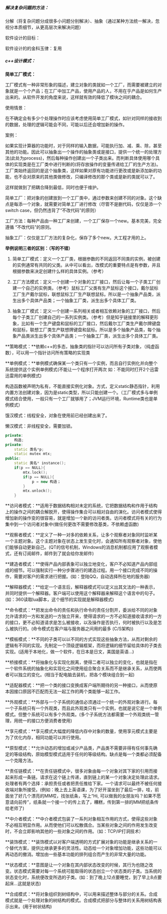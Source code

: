 ##### **解决复杂问题的方法：**

分解（将复杂问题分成很多小问题分别解决）、抽象（通过某种方法统一解决，忽视分本质细节，从更高层次来解决问题）



软件设计的目标：

软件设计的的金科玉律：复用



##### **c++设计模式：**

**简单工厂模式：**

工厂模式有一种非常形象的描述，建立对象的类就如一个工厂，而需要被建立的对象就是一个个产品；在工厂中加工产品，使用产品的人，不用在乎产品是如何生产出来的。从软件开发的角度来说，这样就有效的降低了模块之间的耦合。

使用情景： 

在不确定会有多少个处理操作时应该考虑使用简单工厂模式，如针对同样的接收到的数据，处理的逻辑可能会不同，可能以后还会增加新的操作。 

案例： 

如果实现计算器的功能时，对于同样的输入数据，可能执行加、减、乘、除，甚至其他的功能。因此可以抽象出一个操作的抽象类或是接口，提供一个统一的处理方法(此处为process)，然后每种操作创建出一个子类出来。而判断具体使用哪个具体的实现类是在工厂类中进行判断的(将存放操作的变量传递给工厂的生产方法)。工厂类始终返回的是这个抽象类，这样如果对原有功能进行更改或是新添加新的功能，也不会对原来的其他类做修改，只编译修改的那个类或是新的类就可以了。 

这样就做到了把耦合降到最低，同时也便于维护。 

 

 

简单工厂：把对象的创建放到一个工厂类中，通过参数来创建不同的对象。这个缺点是每添一个对象，就需要对简单工厂进行修改（尽管不是删代码，仅仅是添一个switch case，但仍然违背了“不改代码”的原则）

工厂方法：每种产品由一种工厂来创建，一个工厂保存一个new。基本完美，完全遵循 “不改代码”的原则。

抽象工厂：仅仅是工厂方法的复杂化，保存了多个new。大工程才用的上。



**举例说明三者的区别：（写的不错）**

1. 简单工厂模式：定义一个工厂类，根据参数的不同返回不同类的实例，被创建的实例通常有共同的父类。从中可以看出，改模式的重要特点是有参数，并且根据参数来决定创建什么样的具体实例。（参考）



1. 工厂方法模式：定义一个创建一个对象的工厂接口，然后让每一个子类工厂创建一个自己的实例类。（参考）鼠标工厂父类有生产鼠标这个接口，戴尔鼠标工厂生产戴尔鼠标，联想鼠标工厂生产联想鼠标。所以是一个抽象产品类，派生出多个具体产品类；一个抽象工厂类，派生出多个具体工厂类。



1. 抽象工厂模式：定义一个创建一系列相关或者相互依赖对象的工厂接口，然后每个子类工厂创建自己的一系列实例类。（参考）但是知乎链接里的解释更形象，比如有一个生产键盘和鼠标的工厂接口，然后戴尔工厂类生产戴尔牌键盘和鼠标，联想工厂类生产联想牌键盘和鼠标。所以是多个抽象产品类，每个抽象产品类派生出多个具体产品类；一个抽象工厂类，派生出多个具体工厂类。



 



**策略模式：**依赖c++的多态，抽象类的指针可以访问所有子类对象，（纯虚函数），可以用一个指针访问所有策略的实现类



**单例模式：**单例模式确保某一个类只有一个实例，而且自行实例化并向整个系统提供这个实例单例模式(不能让一个程序打开两次  如：不能同时打开2个迅雷  迅雷用的单例模式)

构造函数被声明为私有，不能直接实例化对象。方式，定义static静态指针，利用内置方法创建对象，因为是static类型，所以只能创建一个。（工厂模式多与单例模式结合使用，一般只有一个工厂就够用了；JVM运行环境，Runtime类也是单例模式）

饿汉模式：线程安全，对象在使用前已经创建出来了。

懒汉模式：非线程安全，需要加锁。

```C++
private:     
	构造;
private:     
	static 类名*p;     
	static mutex mtx; 
public:     
	static 类名* instance();         
	if(p == NULL){             
        mtx.lock();            
        if(p == NULL){                
            p = new 构造；            
        }            
        mtx.unlock();         
    } 
```



 

**访问者模式：**适用于数据结构相对未定的系统，它把数据结构和作用于结构上的操作之间的耦合解脱开，使得操作集合可以相对自由的演化。访问者模式使得增加新的操作变的很容易，就是增加一个新的访问者类。访问者模式将有关的行为集中到一个访问者对象中(做任何更改不需要修改基类，不依赖虚函数)

 

**观察者模式：**定义了一种一对多的依赖关系，让多个观察者对象同时监听某一个主题对象。这个主题对象在状态上发生变化时，会通知所有观察者对象，使他们能够自动更新自己。(QT的信号机制，Windows的消息机制都应用了观察者模式，还有订阅邮件，邮件到了就会给你发邮件)

 

**建造者模式：**使得产品内部表象可以独立地变化，客户不必知道产品内部组成的细节。可以强制实行一种分步骤进行的建造过程。用一个接口完成不同的操作，需要对客户的需求进行把握。(如：登陆QQ，自动选择所在地的服务器)

 

**解释器模式：**给定一个语言后，解释器模式可以定义出其文法的一种表示，并同时提供一个解释器。客户端可以使用这个解释器来解释这个语言中的句子。(如：360读取lua脚本，这个细节的实现就是解释器模式)

 

**命令模式：**把发出命令的责任和执行命令的责任分割开，委派给不同的对象允许请求的一方和发送的一方独立开来，使得请求的一方不必知道接收请求的一方的接口，更不必知道请求是怎么被接收，以及操作是否执行，何时被执行以及是怎么被执行的。(命令模式在客户端与服务器之间用的最多 (C/S架构))

 

**模板模式：**不同的子类可以以不同的方式实现这些抽象方法，从而对剩余的逻辑有不同的实现。先制定一个顶级逻辑框架，而将逻辑的细节留给具体的子类去实现。(适用于本地化，做一个软件，在日本是日文，美国是英语...)

 

**桥接模式：**将抽象化与实现化脱离，使得二者可以独立的变化，也就是指在一个软件系统的抽象化和实现化之间使用组合聚合关系而不是继承关系，从而使两者可以独立的变化。(相当于配电脑去装机，把各个模块组合到一起)



**适配器模式：**把一个类的接口变换成客户端所期待的另一种接口，从而使原本因接口原因不匹配而无法一起工作的两个类能够一起工作。

 

**外观模式：**外部与一个子系统的通信必须通过一个统一的外观对象进行。每一个子系统只有一个外观类，而且此外观类只有一个实例，也就是说它是一个单例模式。但整个系统可以有多个外观类。(多个子系统方法都需要一个外观类统一管理，用统一的接口方便消费者使用)

 

**享元模式：**享元模式大幅度的降低内存中对象的数量，使用享元模式主要是为了优化内存，相同功能可以并行使用。

 

**原型模式：**允许动态的增加或减少产品类，产品类不需要非得有任何事先确定的等级结构，原始模型模式适用于任何的等级结构。缺点是每一个类都必须配备一个克隆方法。

 

**责任链模式：**在责任链模式中，很多对象由每一个对象对其下家的引用而接起来形成一条链。请求在这个链上传递，直到链上的某一个对象决定处理此请求。处理者有两个选择：承担责任或者把责任推给下家。一个请求可以最终不被任何接收端对象所接受。(例如：晚上去上英语课，为了好开溜坐到了最后一排，哇，前面坐了好几个漂亮的MM哎，找张纸条，写上“Hi, 可以做我的女朋友吗？如果不愿意请向前传”，纸条就一个接一个的传上去了，糟糕，传到第一排的MM把纸条传给老师了)

 

**中介者模式：**中介者模式包装了一系列对象相互作用的方式，使得这些对象不必相互明显作用。从而使他们可以松散偶合。当某些对象之间的作用发生改变时，不会立即影响其他的一些对象之间的作用。（如：TCP/IP打洞技术）

 

**装饰模式：**装饰模式以对客户端透明的方式扩展对象的功能是继承关系的一个替代方案，提供比继承更多的灵活性。动态给一个对象增加功能，这些功能可以再动态的撤消。增加由一些基本功能的排列组合而产生的非常大量的功能。

 

**状态模式：**意图是让一个对象在其内部状态改变的时候，其行为也随之改变。状态模式需要对每一个系统可能取得的状态创立一个状态类的子类。当系统的状态变化时，系统便改变所选的子类。(如：到了晚上12点要睡觉，到了早上8点要起床...这就是状态)

 

**合成模式：**将对象组织到树结构中，可以用来描述整体与部分的关系。合成模式就是一个处理对象的树结构的模式。合成模式把部分与整体的关系用树结构表示出来。(用于树状结构)